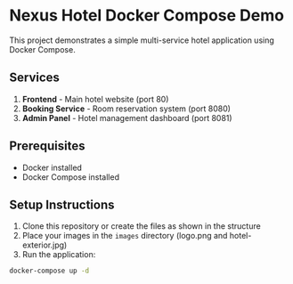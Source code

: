 # Nexus Hotel Docker Compose Demo

This project demonstrates a simple multi-service hotel application using Docker Compose.

## Services

1. **Frontend** - Main hotel website (port 80)
2. **Booking Service** - Room reservation system (port 8080)
3. **Admin Panel** - Hotel management dashboard (port 8081)

## Prerequisites

- Docker installed
- Docker Compose installed

## Setup Instructions

1. Clone this repository or create the files as shown in the structure
2. Place your images in the `images` directory (logo.png and hotel-exterior.jpg)
3. Run the application:

```bash
docker-compose up -d